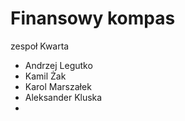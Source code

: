 # Finansowy kompas

zespoł Kwarta

- Andrzej Legutko
- Kamil Żak
- Karol Marszałek
- Aleksander Kluska
- 
